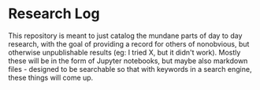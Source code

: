 # Research Log

This repository is meant to just catalog the mundane parts of day to day research,
with the goal of providing a record for others of nonobvious, but otherwise unpublishable
results (eg: I tried X, but it didn't work). Mostly these will be in the form of
Jupyter notebooks, but maybe also markdown files - designed to be searchable so that with keywords
in a search engine, these things will come up.